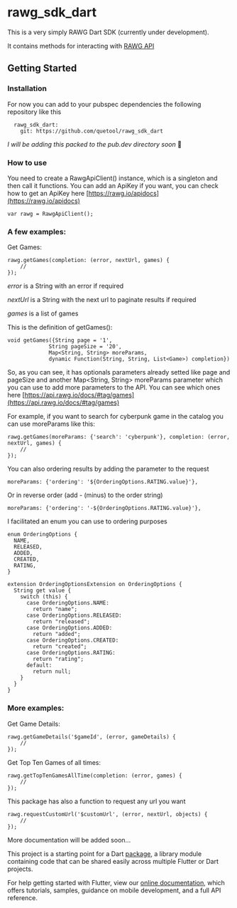 # rawg_sdk_dart

This is a very simply RAWG Dart SDK (currently under development). 

It contains methods for interacting with [RAWG API](https://rawg.io/apidocs)

## Getting Started

### Installation
For now you can add to your pubspec dependencies the following repository like this

```
  rawg_sdk_dart:
    git: https://github.com/quetool/rawg_sdk_dart
```

_I will be adding this packed to the pub.dev directory soon_ 🤞

### How to use
You need to create a RawgApiClient() instance, which is a singleton and then call it functions. You can add an ApiKey if you want, you can check how to get an ApiKey here [https://rawg.io/apidocs](https://rawg.io/apidocs)

```
var rawg = RawgApiClient();
```

### A few examples:
Get Games:

```
rawg.getGames(completion: (error, nextUrl, games) {
	//
});
```

*error* is a String with an error if required

*nextUrl* is a String with the next url to paginate results if required

*games* is a list of games

This is the definition of getGames():

```
void getGames({String page = '1', 
			 String pageSize = '20', 
			 Map<String, String> moreParams, 
			 dynamic Function(String, String, List<Game>) completion})
```
So, as you can see, it has optionals parameters already setted like page and pageSize and another Map<String, String> moreParams parameter which you can use to add more parameters to the API. You can see which ones here [https://api.rawg.io/docs/#tag/games](https://api.rawg.io/docs/#tag/games)

For example, if you want to search for cyberpunk game in the catalog you can use moreParams like this:

```
rawg.getGames(moreParams: {'search': 'cyberpunk'}, completion: (error, nextUrl, games) {
	//
});
```
You can also ordering results by adding the parameter to the request

```
moreParams: {'ordering': '${OrderingOptions.RATING.value}'},
```
Or in reverse order (add - (minus) to the order string)

```
moreParams: {'ordering': '-${OrderingOptions.RATING.value}'},
```

I facilitated an enum you can use to ordering purposes

```
enum OrderingOptions {
  NAME,
  RELEASED,
  ADDED,
  CREATED,
  RATING,
}

extension OrderingOptionsExtension on OrderingOptions {
  String get value {
    switch (this) {
      case OrderingOptions.NAME:
        return "name";
      case OrderingOptions.RELEASED:
        return "released";
      case OrderingOptions.ADDED:
        return "added";
      case OrderingOptions.CREATED:
        return "created";
      case OrderingOptions.RATING:
        return "rating";
      default:
        return null;
    }
  }
}
```

### More examples:

Get Game Details:

```
rawg.getGameDetails('$gameId', (error, gameDetails) {
	//
});
```

Get Top Ten Games of all times:

```
rawg.getTopTenGamesAllTime(completion: (error, games) {
	//
});
```

This package has also a function to request any url you want

```
rawg.requestCustomUrl('$customUrl', (error, nextUrl, objects) {
	//
});
```


More documentation will be added soon...

This project is a starting point for a Dart
[package](https://flutter.dev/developing-packages/),
a library module containing code that can be shared easily across
multiple Flutter or Dart projects.

For help getting started with Flutter, view our 
[online documentation](https://flutter.dev/docs), which offers tutorials, 
samples, guidance on mobile development, and a full API reference.


